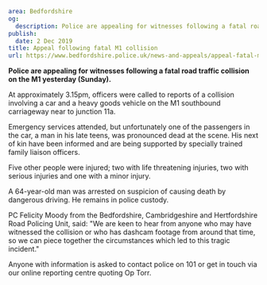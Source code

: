 ```yaml
area: Bedfordshire
og:
  description: Police are appealing for witnesses following a fatal road traffic collision on the M1 yesterday (Sunday).
publish:
  date: 2 Dec 2019
title: Appeal following fatal M1 collision
url: https://www.bedfordshire.police.uk/news-and-appeals/appeal-fatal-m1-nov19
```

**Police are appealing for witnesses following a fatal road traffic collision on the M1 yesterday (Sunday).**

At approximately 3.15pm, officers were called to reports of a collision involving a car and a heavy goods vehicle on the M1 southbound carriageway near to junction 11a.

Emergency services attended, but unfortunately one of the passengers in the car, a man in his late teens, was pronounced dead at the scene. His next of kin have been informed and are being supported by specially trained family liaison officers.

Five other people were injured; two with life threatening injuries, two with serious injuries and one with a minor injury.

A 64-year-old man was arrested on suspicion of causing death by dangerous driving. He remains in police custody.

PC Felicity Moody from the Bedfordshire, Cambridgeshire and Hertfordshire Road Policing Unit, said: "We are keen to hear from anyone who may have witnessed the collision or who has dashcam footage from around that time, so we can piece together the circumstances which led to this tragic incident."

Anyone with information is asked to contact police on 101 or get in touch via our online reporting centre quoting Op Torr.
